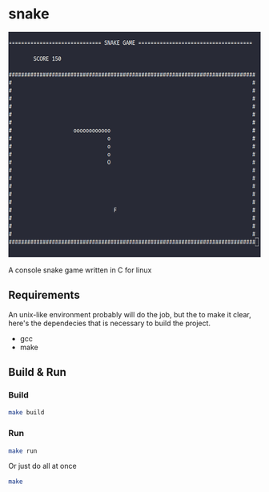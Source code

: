 # snake

<p align="center">
<img src="docs/game.png" alt="drawing" width="750" height="450"/>
</p>

A console snake game written in C for linux 

## Requirements
An unix-like environment probably will do the job, but the to make it clear, here's the dependecies that is necessary to build the project.

- gcc
- make


## Build & Run

### Build
```bash
make build
```

### Run
```bash
make run
```


Or just do all at once

```bash
make
```
